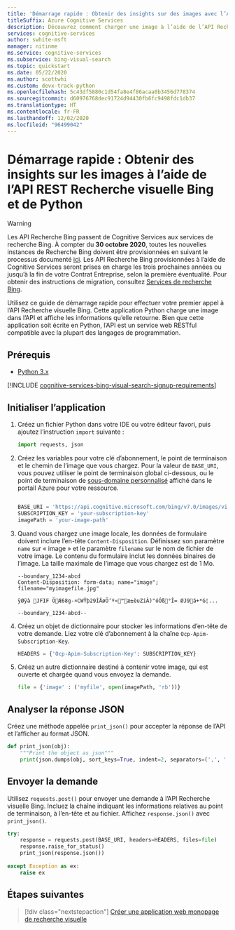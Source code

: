 ```yaml
---
title: 'Démarrage rapide : Obtenir des insights sur des images avec l’API REST et Python - Recherche visuelle Bing'
titleSuffix: Azure Cognitive Services
description: Découvrez comment charger une image à l’aide de l’API Recherche visuelle Bing et Python, puis obtenez des insights sur l’image.
services: cognitive-services
author: swhite-msft
manager: nitinme
ms.service: cognitive-services
ms.subservice: bing-visual-search
ms.topic: quickstart
ms.date: 05/22/2020
ms.author: scottwhi
ms.custom: devx-track-python
ms.openlocfilehash: 5c43df5880c1d54fa8e4f86acaa0b3456d778374
ms.sourcegitcommit: d60976768dec91724d94430fb6fc9498fdc1db37
ms.translationtype: HT
ms.contentlocale: fr-FR
ms.lasthandoff: 12/02/2020
ms.locfileid: "96499042"
---
```

# <a name="quickstart-get-image-insights-using-the-bing-visual-search-rest-api-and-python"></a>Démarrage rapide : Obtenir des insights sur les images à l’aide de l’API REST Recherche visuelle Bing et de Python

> [!WARNING]
> Les API Recherche Bing passent de Cognitive Services aux services de recherche Bing. À compter du **30 octobre 2020**, toutes les nouvelles instances de Recherche Bing doivent être provisionnées en suivant le processus documenté [ici](/bing/search-apis/bing-web-search/create-bing-search-service-resource).
> Les API Recherche Bing provisionnées à l’aide de Cognitive Services seront prises en charge les trois prochaines années ou jusqu’à la fin de votre Contrat Entreprise, selon la première éventualité.
> Pour obtenir des instructions de migration, consultez [Services de recherche Bing](/bing/search-apis/bing-web-search/create-bing-search-service-resource).

Utilisez ce guide de démarrage rapide pour effectuer votre premier appel à l’API Recherche visuelle Bing. Cette application Python charge une image dans l’API et affiche les informations qu’elle retourne. Bien que cette application soit écrite en Python, l’API est un service web RESTful compatible avec la plupart des langages de programmation.

## <a name="prerequisites"></a>Prérequis

* [Python 3.x](https://www.python.org/)

[!INCLUDE [cognitive-services-bing-visual-search-signup-requirements](../../../../includes/cognitive-services-bing-visual-search-signup-requirements.md)]

## <a name="initialize-the-application"></a>Initialiser l’application

1. Créez un fichier Python dans votre IDE ou votre éditeur favori, puis ajoutez l’instruction `import` suivante :

    ```python
    import requests, json
    ```

2. Créez les variables pour votre clé d’abonnement, le point de terminaison et le chemin de l’image que vous chargez. Pour la valeur de `BASE_URI`, vous pouvez utiliser le point de terminaison global ci-dessous, ou le point de terminaison de [sous-domaine personnalisé](../../../cognitive-services/cognitive-services-custom-subdomains.md) affiché dans le portail Azure pour votre ressource.

    ```python

    BASE_URI = 'https://api.cognitive.microsoft.com/bing/v7.0/images/visualsearch'
    SUBSCRIPTION_KEY = 'your-subscription-key'
    imagePath = 'your-image-path'
    ```
    
3. Quand vous chargez une image locale, les données de formulaire doivent inclure l’en-tête `Content-Disposition`. Définissez son paramètre `name` sur « image » et le paramètre `filename` sur le nom de fichier de votre image. Le contenu du formulaire inclut les données binaires de l’image. La taille maximale de l’image que vous chargez est de 1 Mo.
    
    ```
    --boundary_1234-abcd
    Content-Disposition: form-data; name="image"; filename="myimagefile.jpg"
    
    ÿØÿà JFIF ÖÆ68g-¤CWŸþ29ÌÄøÖ‘º«™æ±èuZiÀ)"óÓß°Î= ØJ9á+*G¦...
    
    --boundary_1234-abcd--
    ```

4. Créez un objet de dictionnaire pour stocker les informations d’en-tête de votre demande. Liez votre clé d’abonnement à la chaîne `Ocp-Apim-Subscription-Key`.

    ```python
    HEADERS = {'Ocp-Apim-Subscription-Key': SUBSCRIPTION_KEY}
    ```

5. Créez un autre dictionnaire destiné à contenir votre image, qui est ouverte et chargée quand vous envoyez la demande.

    ```python
    file = {'image' : ('myfile', open(imagePath, 'rb'))}
    ```

## <a name="parse-the-json-response"></a>Analyser la réponse JSON

Créez une méthode appelée `print_json()` pour accepter la réponse de l’API et l’afficher au format JSON.

```python
def print_json(obj):
    """Print the object as json"""
    print(json.dumps(obj, sort_keys=True, indent=2, separators=(',', ': ')))
```

## <a name="send-the-request"></a>Envoyer la demande

Utilisez `requests.post()` pour envoyer une demande à l’API Recherche visuelle Bing. Incluez la chaîne indiquant les informations relatives au point de terminaison, à l’en-tête et au fichier. Affichez `response.json()` avec `print_json()`.

```python
try:
    response = requests.post(BASE_URI, headers=HEADERS, files=file)
    response.raise_for_status()
    print_json(response.json())
    
except Exception as ex:
    raise ex
```

## <a name="next-steps"></a>Étapes suivantes

> [!div class="nextstepaction"]
> [Créer une application web monopage de recherche visuelle](../tutorial-bing-visual-search-single-page-app.md)